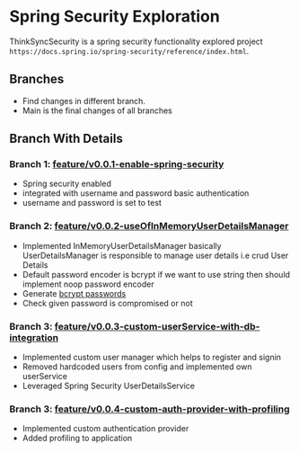 # Spring Security Exploration

ThinkSyncSecurity is a spring security functionality explored project `https://docs.spring.io/spring-security/reference/index.html`.

## Branches
- Find changes in different branch.
- Main is the final changes of all branches 

## Branch With Details

### Branch 1:  [feature/v0.0.1-enable-spring-security](https://github.com/AbinashBapu/ThinkSyncSecurity/tree/feature/v0.0.1-enable-spring-security)

- Spring security enabled
- integrated with username and password basic authentication
- username and password is set to test

### Branch 2:  [feature/v0.0.2-useOfInMemoryUserDetailsManager](https://github.com/AbinashBapu/ThinkSyncSecurity/tree/feature/v0.0.2-useOfInMemoryUserDetailsManager)

- Implemented InMemoryUserDetailsManager basically UserDetailsManager is responsible to manage user details i.e crud User Details
- Default password encoder is bcrypt if we want to use string then should implement noop password encoder
- Generate [bcrypt passwords](https://bcrypt-generator.com/)  
- Check given password is compromised or not

### Branch 3:  [feature/v0.0.3-custom-userService-with-db-integration](https://github.com/AbinashBapu/ThinkSyncSecurity/tree/feature/v0.0.3-custom-userService-with-db-integration)
- Implemented custom user manager which helps to register and signin
- Removed hardcoded users from config and implemented own userService
- Leveraged Spring Security UserDetailsService

### Branch 3:  [feature/v0.0.4-custom-auth-provider-with-profiling](https://github.com/AbinashBapu/ThinkSyncSecurity/tree/feature/v0.0.4-custom-auth-provider-with-profiling)
- Implemented custom authentication provider
- Added profiling to application